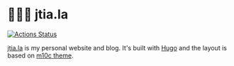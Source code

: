 # 👨🏼‍💻 jtia.la

[![Actions Status][actions-status-badge]][actions-status]

[jtia.la][link] is my personal website and blog. It's built with [Hugo][hugo] and the layout is based on [m10c theme][m10c].

[actions-status]: https://github.com/jtiala/jtia.la/actions
[actions-status-badge]: https://github.com/jtiala/jtia.la/workflows/CI/CD/badge.svg
[link]: https://jtia.la
[hugo]: https://gohugo.io/
[m10c]: https://github.com/vaga/hugo-theme-m10c
